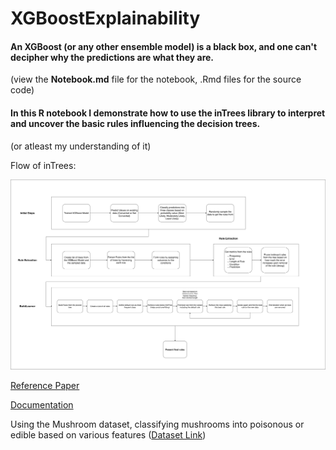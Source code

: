 # XGBoostExplainability

#### An XGBoost (or any other ensemble model) is a black box, and one can't decipher why the predictions are what they are.
(view the **Notebook.md** file for the notebook, .Rmd files for the source code)
#### In this R notebook I demonstrate how to use the inTrees library to interpret and uncover the basic rules influencing the decision trees.
(or atleast my understanding of it)

Flow of inTrees:

![Flow Diagram](https://github.com/SidJain1412/XGBoostExplainability/blob/master/Model%20Explainability%20Flow.jpg "Flow Diagram")


[Reference Paper](https://arxiv.org/abs/1408.5456 "Arxiv Link to Paper")

[Documentation](https://rdrr.io/cran/inTrees/ "Rdrr link")

Using the Mushroom dataset, classifying mushrooms into poisonous or edible based on various features ([Dataset Link](https://www.kaggle.com/uciml/mushroom-classification))
